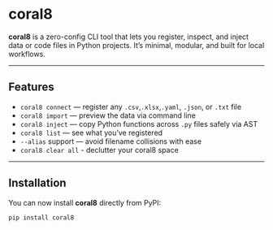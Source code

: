 # coral8

 **coral8** is a zero-config CLI tool that lets you register, inspect, and inject data or code files in Python projects. It’s minimal, modular, and built for local workflows.

---

##  Features

- `coral8 connect` — register any `.csv`,`.xlsx`,`.yaml`, `.json`, or `.txt` file
- `coral8 import` — preview the data via command line
- `coral8 inject` — copy Python functions across `.py` files safely via AST
- `coral8 list` — see what you’ve registered
- `--alias` support — avoid filename collisions with ease
- `coral8 clear all` - declutter your coral8 space

---

##  Installation

You can now install **coral8** directly from PyPI:

```bash
pip install coral8


